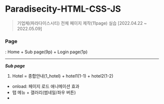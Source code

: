# Paradisecity-HTML-CSS-JS
> 기업체(파라다이스시티) 전체 페이지 제작(11page) 실습
[2022.04.22 ~ 2022.05.09]

### Page
: Home + Sub page(9p) + Login page(1p)

***

***Sub page***
1. Hotel = 종합안내(1_hotel) + hotel1(1-1) + hotel2(1-2)
* onload: 페이지 로드 애니메이션 효과
* 탭 메뉴 + 갤러리(썸네일/좌우 버튼)
* 
